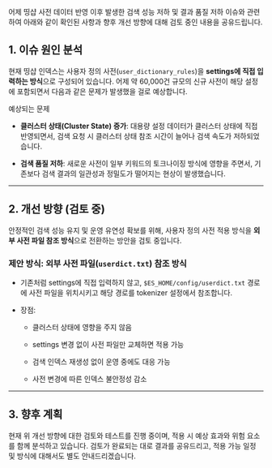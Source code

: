 어제 띵샵 사전 데이터 반영 이후 발생한 검색 성능 저하 및 결과 품질 저하 이슈와 관련하여 아래와 같이 확인된 사항과 향후 개선 방향에 대해 검토 중인 내용을 공유드립니다.

## 1. 이슈 원인 분석

현재 띵샵 인덱스는 사용자 정의 사전(`user_dictionary_rules`)을 **settings에 직접 입력하는 방식**으로 구성되어 있습니다. 어제 약 60,000건 규모의 신규 사전이 해당 설정에 포함되면서 다음과 같은 문제가 발생했을 걸로 예상합니다.

예상되는 문제
- **클러스터 상태(Cluster State) 증가**: 대용량 설정 데이터가 클러스터 상태에 직접 반영되면서, 검색 요청 시 클러스터 상태 참조 시간이 늘어나 검색 속도가 저하되었습니다.
    
- **검색 품질 저하**: 새로운 사전이 일부 키워드의 토크나이징 방식에 영향을 주면서, 기존보다 검색 결과의 일관성과 정밀도가 떨어지는 현상이 발생했습니다.
    

---

## 2. 개선 방향 (검토 중)

안정적인 검색 성능 유지 및 운영 유연성 확보를 위해, 사용자 정의 사전 적용 방식을 **외부 사전 파일 참조 방식**으로 전환하는 방안을 검토 중입니다.

### 제안 방식: 외부 사전 파일(`userdict.txt`) 참조 방식

- 기존처럼 settings에 직접 입력하지 않고, `$ES_HOME/config/userdict.txt` 경로에 사전 파일을 위치시키고 해당 경로를 tokenizer 설정에서 참조합니다.
    
- 장점:
    
    - 클러스터 상태에 영향을 주지 않음
        
    - settings 변경 없이 사전 파일만 교체하면 적용 가능
        
    - 검색 인덱스 재생성 없이 운영 중에도 대응 가능
        
    - 사전 변경에 따른 인덱스 불안정성 감소
        

---

## 3. 향후 계획

현재 위 개선 방향에 대한 검토와 테스트를 진행 중이며, 적용 시 예상 효과와 위험 요소를 함께 분석하고 있습니다. 검토가 완료되는 대로 결과를 공유드리고, 적용 가능 일정 및 방식에 대해서도 별도 안내드리겠습니다.